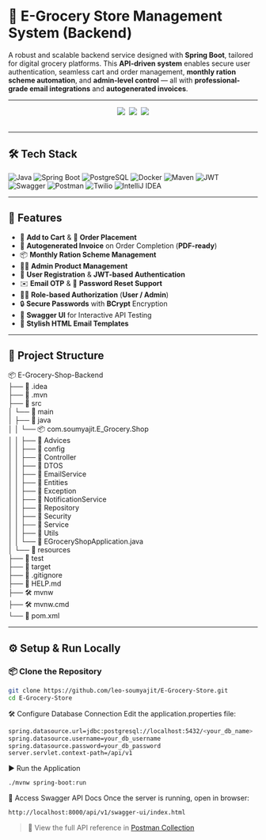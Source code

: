 # 🚀 E-Grocery Store Management System (Backend)

A robust and scalable backend service designed with **Spring Boot**, tailored for digital grocery platforms. This **API-driven system** enables secure user authentication, seamless cart and order management, **monthly ration scheme automation**, and **admin-level control** — all with **professional-grade email integrations** and **autogenerated invoices**.

---

<div align="center">
  <img src="https://forthebadge.com/images/badges/built-with-love.svg" />&nbsp;
  <img src="https://forthebadge.com/images/badges/uses-brains.svg" />&nbsp;
  <img src="https://forthebadge.com/images/badges/powered-by-responsibility.svg"/>
</div>
<br/>

---

## 🛠️ Tech Stack

![Java](https://img.shields.io/badge/Java-ED8B00?style=for-the-badge&logo=openjdk&logoColor=white)
![Spring Boot](https://img.shields.io/badge/Spring_Boot-6DB33F?style=for-the-badge&logo=spring-boot&logoColor=white)
![PostgreSQL](https://img.shields.io/badge/PostgreSQL-4169E1?style=for-the-badge&logo=postgresql&logoColor=white)
![Docker](https://img.shields.io/badge/Docker-4169E1?style=for-the-badge&logo=docker&logoColor=white)
![Maven](https://img.shields.io/badge/Maven-C71A36?style=for-the-badge&logo=apachemaven&logoColor=white)
![JWT](https://img.shields.io/badge/JWT-black?style=for-the-badge&logo=JSON%20web%20tokens)
![Swagger](https://img.shields.io/badge/Swagger-85EA2D?style=for-the-badge&logo=swagger&logoColor=black)
![Postman](https://img.shields.io/badge/Postman-FF6C37?style=for-the-badge&logo=postman&logoColor=white)
![Twilio](https://img.shields.io/badge/Twilio-F22F46?style=for-the-badge&logo=twilio&logoColor=white)
![IntelliJ IDEA](https://img.shields.io/badge/IntelliJ_IDEA-000000?style=for-the-badge&logo=intellij-idea&logoColor=white)

---

## 🚀 Features

- 🛒 **Add to Cart** & 🧾 **Order Placement**
- 📄 **Autogenerated Invoice** on Order Completion (**PDF-ready**)
- 📦 **Monthly Ration Scheme Management**
- 🧑‍💼 **Admin Product Management**
- 🔐 **User Registration** & **JWT-based Authentication**
- ✉️ **Email OTP** & 🔁 **Password Reset Support**
- 🧑‍⚖️ **Role-based Authorization** (**User / Admin**)
- 🔒 **Secure Passwords** with **BCrypt** Encryption
- 📘 **Swagger UI** for Interactive API Testing
- 🎨 **Stylish HTML Email Templates**

---

## 📁 Project Structure

📦 E-Grocery-Shop-Backend  
├── 📁 .idea  
├── 📁 .mvn  
├── 📁 src  
│   └── 📁 main  
│       ├── 📁 java  
│       │   └── 📦 com.soumyajit.E_Grocery.Shop  
│       │       ├── 📁 Advices  
│       │       ├── 📁 config  
│       │       ├── 📁 Controller  
│       │       ├── 📁 DTOS  
│       │       ├── 📁 EmailService  
│       │       ├── 📁 Entities  
│       │       ├── 📁 Exception  
│       │       ├── 📁 NotificationService  
│       │       ├── 📁 Repository  
│       │       ├── 📁 Security  
│       │       ├── 📁 Service  
│       │       ├── 📁 Utils  
│       │       └── 📄 EGroceryShopApplication.java  
│       └── 📁 resources  
├── 📁 test  
├── 📁 target  
├── 📄 .gitignore  
├── 📄 HELP.md  
├── 🛠️ mvnw  
├── 🛠️ mvnw.cmd  
└── 📄 pom.xml  

---

## ⚙️ Setup & Run Locally

### 📦 Clone the Repository

```bash
git clone https://github.com/leo-soumyajit/E-Grocery-Store.git
cd E-Grocery-Store
```
🛠 Configure Database Connection
Edit the application.properties file:
```bash
spring.datasource.url=jdbc:postgresql://localhost:5432/<your_db_name>
spring.datasource.username=your_db_username
spring.datasource.password=your_db_password
server.servlet.context-path=/api/v1
```

▶ Run the Application
```bash
./mvnw spring-boot:run
```

📄 Access Swagger API Docs
Once the server is running, open in browser:
```bash
http://localhost:8000/api/v1/swagger-ui/index.html
```
> 🔗 View the full API reference in [Postman Collection](https://www.postman.com/newsly-0222/workspace/e-grocery-store)
